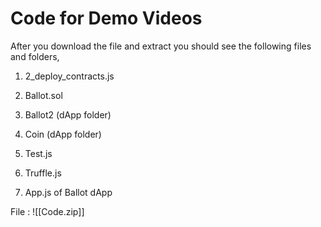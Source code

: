 # Code for Demo Videos

After you download the file and extract you should see the following files and folders,

1. 2_deploy_contracts.js
    
2. Ballot.sol
    
3. Ballot2 (dApp folder)
    
4. Coin (dApp folder)
    
5. Test.js
    
6. Truffle.js
    
7. App.js of Ballot dApp

File : ![[Code.zip]]